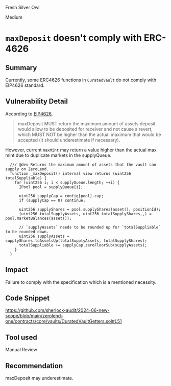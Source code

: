 Fresh Silver Owl

Medium

# `maxDeposit` doesn't comply with ERC-4626

## Summary

Currently, some ERC4626 functions in `CuratedVault` do not comply with EIP4626 standard.

## Vulnerability Detail

According to [EIP4626](https://eips.ethereum.org/EIPS/eip-4626), 

> maxDeposit MUST return the maximum amount of assets deposit would allow to be deposited for receiver and not cause a revert, which MUST NOT be higher than the actual maximum that would be accepted (it should underestimate if necessary).

However, current `maxMint` may return a value higher than the actual max mint due to duplicate markets in the supplyQueue.

```solidity
  /// @dev Returns the maximum amount of assets that the vault can supply on ZeroLend.
  function _maxDeposit() internal view returns (uint256 totalSuppliable) {
    for (uint256 i; i < supplyQueue.length; ++i) {
      IPool pool = supplyQueue[i];

      uint256 supplyCap = config[pool].cap;
      if (supplyCap == 0) continue;

      uint256 supplyShares = pool.supplyShares(asset(), positionId);
      (uint256 totalSupplyAssets, uint256 totalSupplyShares,,) = pool.marketBalances(asset());

      // `supplyAssets` needs to be rounded up for `totalSuppliable` to be rounded down.
      uint256 supplyAssets = supplyShares.toAssetsUp(totalSupplyAssets, totalSupplyShares);
      totalSuppliable += supplyCap.zeroFloorSub(supplyAssets);
    }
  }
```

## Impact

Failure to comply with the specification which is a mentioned necessity.

## Code Snippet

https://github.com/sherlock-audit/2024-06-new-scope/blob/main/zerolend-one/contracts/core/vaults/CuratedVaultGetters.sol#L51

## Tool used

Manual Review

## Recommendation

maxDeposit may underestimate.